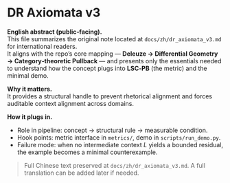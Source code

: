 # DR Axiomata v3

**English abstract (public‑facing).**  
This file summarizes the original note located at `docs/zh/dr_axiomata_v3.md` for international readers.  
It aligns with the repo’s core mapping — **Deleuze → Differential Geometry → Category‑theoretic Pullback** — and presents only the essentials needed to understand how the concept plugs into **LSC‑PB** (the metric) and the minimal demo.

**Why it matters.**  
It provides a structural handle to prevent rhetorical alignment and forces auditable context alignment across domains.

**How it plugs in.**  
- Role in pipeline: concept → structural rule → measurable condition.  
- Hook points: metric interface in `metrics/`, demo in `scripts/run_demo.py`.  
- Failure mode: when no intermediate context *L* yields a bounded residual, the example becomes a minimal counterexample.

> Full Chinese text preserved at `docs/zh/dr_axiomata_v3.md`. A full translation can be added later if needed.
